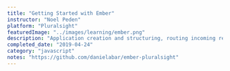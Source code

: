 ```yaml
---
title: "Getting Started with Ember"
instructor: "Noel Peden"
platform: "Pluralsight"
featuredImage: "../images/learning/ember.png"
description: "Application creation and structuring, routing incoming requests, using templates and components, passing data and responding with actions, and using Ember CLI."
completed_date: "2019-04-24"
category: "javascript"
notes: "https://github.com/danielabar/ember-pluralsight"
---
```

